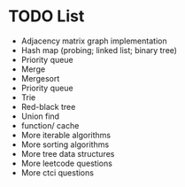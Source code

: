 # TODO List

- Adjacency matrix graph implementation
- Hash map (probing; linked list; binary tree)
- Priority queue
- Merge
- Mergesort
- Priority queue
- Trie
- Red-black tree
- Union find
- function/ cache
- More iterable algorithms
- More sorting algorithms
- More tree data structures
- More leetcode questions
- More ctci questions
